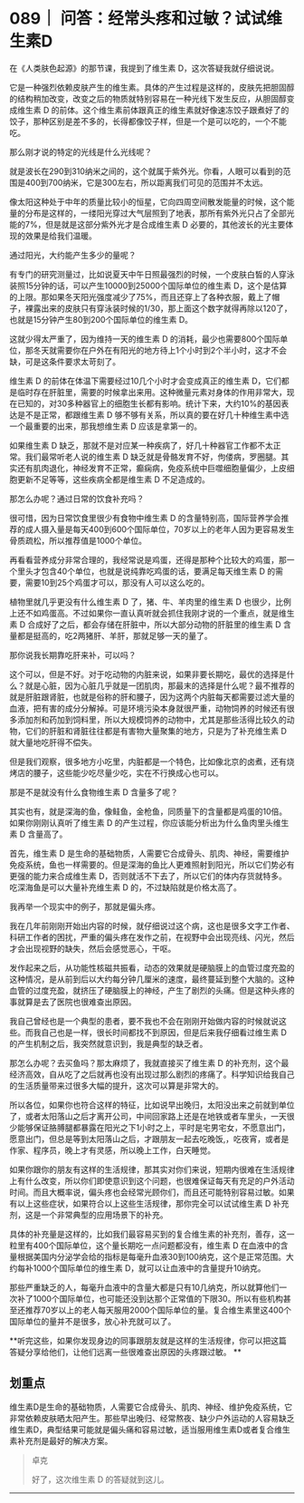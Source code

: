 # 089｜ 问答：经常头疼和过敏？试试维生素D

在《人类肤色起源》的那节课，我提到了维生素 D，这次答疑我就仔细说说。

它是一种强烈依赖皮肤产生的维生素。具体的产生过程是这样的，皮肤先把胆固醇的结构稍加改变，改变之后的物质就特别容易在一种光线下发生反应，从胆固醇变成维生素 D 的前体。这个维生素前体跟真正的维生素就好像速冻饺子跟煮好了的饺子，那种区别是差不多的，长得都像饺子样，但是一个是可以吃的，一个不能吃。

那么刚才说的特定的光线是什么光线呢？

就是波长在290到310纳米之间的，这个就属于紫外光。你看，人眼可以看到的范围是400到700纳米，它是300左右，所以距离我们可见的范围并不太远。

像太阳这种处于中年的质量比较小的恒星，它向四周空间散发能量的时候，这个能量的分布是这样的，一缕阳光穿过大气层照到了地表，那所有紫外光只占了全部光能的7%，但是就是这部分紫外光才是合成维生素 D 必要的，其他波长的光主要体现的效果是给我们温暖。

通过阳光，大约能产生多少的量呢？

有专门的研究测量过，比如说夏天中午日照最强烈的时候，一个皮肤白皙的人穿泳装照15分钟的话，可以产生10000到25000个国际单位的维生素 D，这个是估算的上限。那如果冬天阳光强度减少了75%，而且还穿上了各种衣服，戴上了帽子，裸露出来的皮肤只有穿泳装时候的1/30，那上面这个数字就得再除以120了，也就是15分钟产生80到200个国际单位的维生素 D。

这就少得太严重了，因为维持一天的维生素 D 的消耗，最少也需要800个国际单位，那冬天就需要你在户外在有阳光的地方待上1个小时到2个半小时，这才不会缺，可是这条件要求太苛刻了。

维生素 D 的前体在体温下需要经过10几个小时才会变成真正的维生素 D，它们都是临时存在肝脏里，需要的时候拿出来用。这种微量元素对身体的作用非常大，现在已知的，对30多种器官上的细胞生长都有影响。统计下来，大约10%的基因表达是不是正常，都跟维生素 D 够不够有关系，所以真的要在好几十种维生素中选一个最重要的出来，那我想维生素 D 应该是拿第一的。

如果维生素 D 缺乏，那就不是对应某一种疾病了，好几十种器官工作都不太正常。我们最常听老人说的维生素 D 缺乏就是骨骼发育不好，佝偻病，罗圈腿。其实还有肌肉退化，神经发育不正常，癫痫病，免疫系统中巨噬细胞量偏少，上皮细胞更新不足等等，这些疾病全都是维生素 D 不足造成的。

那怎么办呢？通过日常的饮食补充吗？

很可惜，因为日常饮食里很少有食物中维生素 D 的含量特别高，国际营养学会推荐的成人摄入量是每天400到600个国际单位，70岁以上的老年人因为更容易发生骨质疏松，所以推荐值是1000个单位。

再看看营养成分非常合理的，我经常说是鸡蛋，还得是那种个比较大的鸡蛋，那一个里头才包含40个单位，也就是说纯靠吃鸡蛋的话，要满足每天维生素 D 的需要，需要10到25个鸡蛋才可以，那没有人可以这么吃的。

植物里就几乎更没有什么维生素 D 了，猪、牛、羊肉里的维生素 D 也很少，比例上还不如鸡蛋高。不过如果你一直认真听就会抓住我刚才说的一个重点，就是维生素 D 合成好了之后，都会存储在肝脏中，所以大部分动物的肝脏里的维生素 D 含量都是挺高的，吃2两猪肝、羊肝，那就足够一天的量了。

那你说我长期靠吃肝来补，可以吗？

这个可以，但是不好。对于吃动物的内脏来说，如果非要长期吃，最优的选择是什么？就是心脏，因为心脏几乎就是一团肌肉，那最末的选择是什么呢？最不推荐的就是肝脏跟肾脏，也就是俗称的肝和腰子，因为这两个内脏每天都需要过滤大量的血液，把有害的成分分解掉。可是环境污染本身就很严重，动物饲养的时候还有很多添加剂和药加到饲料里，所以大规模饲养的动物中，尤其是那些活得比较久的动物，它们的肝脏和肾脏往往都是有害物大量聚集的地方，只是为了补充维生素 D 就大量地吃肝得不偿失。

但是我们观察，很多地方小吃里，内脏都是一个特色，比如像北京的卤煮，还有烧烤店的腰子，这些能少吃尽量少吃，实在不行换成心也可以。

那是不是就没有什么食物维生素 D 含量多了呢？

其实也有，就是深海的鱼，像鲑鱼，金枪鱼，同质量下的含量都是鸡蛋的10倍。如果你刚刚认真听了维生素 D 的产生过程，你应该能分析出为什么鱼肉里头维生素 D 含量高了。

首先，维生素 D 是生命的基础物质，人需要它合成骨头、肌肉、神经，需要维护免疫系统，鱼也一样需要的。但是深海的鱼比人更难照射到阳光，所以它们势必有更强的能力来合成维生素 D，否则就活不下去了，所以它们的体内存货就特多。吃深海鱼是可以大量补充维生素 D 的，不过缺陷就是价格太高了。

我再举一个现实中的例子，那就是偏头疼。

我在几年前刚刚开始出内容的时候，就仔细说过这个病，这也是很多文字工作者、科研工作者的困扰，严重的偏头疼在发作之前，在视野中会出现亮线、闪光，然后才会出现视野的缺失，然后会感觉恶心，干呕。

发作起来之后，从功能性核磁共振看，动态的效果就是硬脑膜上的血管过度充盈的这种情况，是从前到后以大约每分钟几厘米的速度，最终蔓延到整个大脑的。这种血管的过度充盈，就挤压了硬脑膜上的神经，产生了剧烈的头痛。但是这种头疼的事就算是去了医院也很难查出原因。

我自己曾经也是一个典型的患者，要不我也不会在刚刚开始做内容的时候就说这些。而我自己也是一样，很长时间都找不到原因，但是后来我仔细看过维生素 D 的产生机制之后，我突然就意识到，我是典型的缺乏者。

那怎么办呢？去买鱼吗？那太麻烦了，我就直接买了维生素 D 的补充剂，这个最经济高效，自从吃了之后就再也没有出现过那么剧烈的疼痛了。科学知识给我自己的生活质量带来过很多大幅的提升，这次可以算是非常大的。

所以各位，如果你也符合这样的特征，比如说早出晚归，太阳没出来之前就到单位了，或者太阳落山之后才离开公司，中间回家路上还是在地铁或者车里头，一天很少能够保证胳膊腿都暴露在阳光之下1小时之上，平时是宅男宅女，不愿意出门，愿意出门，但总是等到太阳落山之后，才跟朋友一起去吃晚饭,，吃夜宵，或者是作家、程序员，晚上才有灵感，所以晚上工作，白天睡觉。

如果你跟你的朋友有这样的生活规律，那其实对你们来说，短期内很难在生活规律上有什么改变，所以你们即使意识到这个问题，也很难保证每天有充足的户外活动时间。而且大概率说，偏头疼也会经常光顾你们，而且还可能特别容易过敏。如果有以上这些症状，如果符合以上这些生活规律，那你完全可以试试维生素 D 补充剂，这是一个非常典型的应用场景下的补充。

具体的补充量是这样的，比如我们最容易买到的复合维生素的补充剂，善存，这一粒里有400个国际单位，这个量长期吃一点问题都没有，维生素 D 在血液中的含量根据美国内分泌学会给的指标是每毫升血液30到100纳克，这个是正常范围。大约每补1000个国际单位的维生素 D，就可以让血液中的含量提升10纳克。

那些严重缺乏的人，每毫升血液中的含量大都是只有10几纳克，所以就算他们一次补了1000个国际单位，也可能还没到达那个正常值的下限30。所以有些机构甚至还推荐70岁以上的老人每天服用2000个国际单位的量。复合维生素里这400个国际单位的量并不是很多，放心补充就可以了。

 **听完这些，如果你发现身边的同事跟朋友就是这样的生活规律，你可以把这篇答疑分享给他们，让他们远离一些很难查出原因的头疼跟过敏。 **

## 划重点

维生素D是生命的基础物质，人需要它合成骨头、肌肉、神经、维护免疫系统，它非常依赖皮肤晒太阳产生。那些早出晚归、经常熬夜、缺少户外运动的人容易缺乏维生素D，典型结果可能就是偏头痛和容易过敏，适当服用维生素D或者复合维生素补充剂是最好的解决方案。

> 卓克
> 
> 好了，这次维生素 D 的答疑就到这儿。

---
